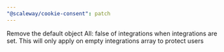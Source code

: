 ```yaml
---
"@scaleway/cookie-consent": patch
---
```


Remove the default object All: false of integrations when integrations are set. This will only apply on empty integrations array to protect users
